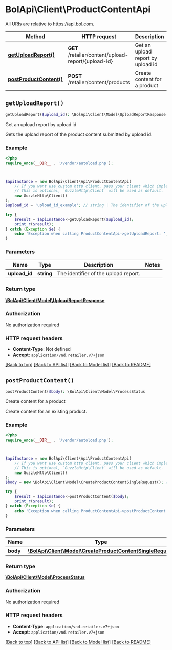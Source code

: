 # BolApi\Client\ProductContentApi

All URIs are relative to https://api.bol.com.

Method | HTTP request | Description
------------- | ------------- | -------------
[**getUploadReport()**](ProductContentApi.md#getUploadReport) | **GET** /retailer/content/upload-report/{upload-id} | Get an upload report by upload id
[**postProductContent()**](ProductContentApi.md#postProductContent) | **POST** /retailer/content/products | Create content for a product


## `getUploadReport()`

```php
getUploadReport($upload_id): \BolApi\Client\Model\UploadReportResponse
```

Get an upload report by upload id

Gets the upload report of the product content submitted by upload id.

### Example

```php
<?php
require_once(__DIR__ . '/vendor/autoload.php');



$apiInstance = new BolApi\Client\Api\ProductContentApi(
    // If you want use custom http client, pass your client which implements `GuzzleHttp\ClientInterface`.
    // This is optional, `GuzzleHttp\Client` will be used as default.
    new GuzzleHttp\Client()
);
$upload_id = 'upload_id_example'; // string | The identifier of the upload report.

try {
    $result = $apiInstance->getUploadReport($upload_id);
    print_r($result);
} catch (Exception $e) {
    echo 'Exception when calling ProductContentApi->getUploadReport: ', $e->getMessage(), PHP_EOL;
}
```

### Parameters

Name | Type | Description  | Notes
------------- | ------------- | ------------- | -------------
 **upload_id** | **string**| The identifier of the upload report. |

### Return type

[**\BolApi\Client\Model\UploadReportResponse**](../Model/UploadReportResponse.md)

### Authorization

No authorization required

### HTTP request headers

- **Content-Type**: Not defined
- **Accept**: `application/vnd.retailer.v7+json`

[[Back to top]](#) [[Back to API list]](../../README.md#endpoints)
[[Back to Model list]](../../README.md#models)
[[Back to README]](../../README.md)

## `postProductContent()`

```php
postProductContent($body): \BolApi\Client\Model\ProcessStatus
```

Create content for a product

Create content for an existing product.

### Example

```php
<?php
require_once(__DIR__ . '/vendor/autoload.php');



$apiInstance = new BolApi\Client\Api\ProductContentApi(
    // If you want use custom http client, pass your client which implements `GuzzleHttp\ClientInterface`.
    // This is optional, `GuzzleHttp\Client` will be used as default.
    new GuzzleHttp\Client()
);
$body = new \BolApi\Client\Model\CreateProductContentSingleRequest(); // \BolApi\Client\Model\CreateProductContentSingleRequest

try {
    $result = $apiInstance->postProductContent($body);
    print_r($result);
} catch (Exception $e) {
    echo 'Exception when calling ProductContentApi->postProductContent: ', $e->getMessage(), PHP_EOL;
}
```

### Parameters

Name | Type | Description  | Notes
------------- | ------------- | ------------- | -------------
 **body** | [**\BolApi\Client\Model\CreateProductContentSingleRequest**](../Model/CreateProductContentSingleRequest.md)|  | [optional]

### Return type

[**\BolApi\Client\Model\ProcessStatus**](../Model/ProcessStatus.md)

### Authorization

No authorization required

### HTTP request headers

- **Content-Type**: `application/vnd.retailer.v7+json`
- **Accept**: `application/vnd.retailer.v7+json`

[[Back to top]](#) [[Back to API list]](../../README.md#endpoints)
[[Back to Model list]](../../README.md#models)
[[Back to README]](../../README.md)
